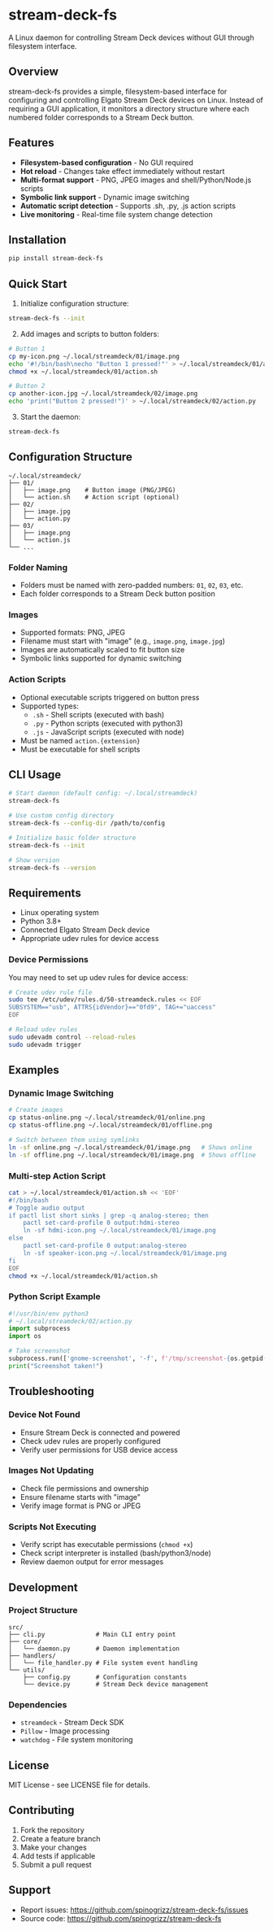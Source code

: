 # stream-deck-fs

A Linux daemon for controlling Stream Deck devices without GUI through filesystem interface.

## Overview

stream-deck-fs provides a simple, filesystem-based interface for configuring and controlling Elgato Stream Deck devices on Linux. Instead of requiring a GUI application, it monitors a directory structure where each numbered folder corresponds to a Stream Deck button.

## Features

- **Filesystem-based configuration** - No GUI required
- **Hot reload** - Changes take effect immediately without restart
- **Multi-format support** - PNG, JPEG images and shell/Python/Node.js scripts
- **Symbolic link support** - Dynamic image switching
- **Automatic script detection** - Supports .sh, .py, .js action scripts
- **Live monitoring** - Real-time file system change detection

## Installation

```bash
pip install stream-deck-fs
```

## Quick Start

1. Initialize configuration structure:
```bash
stream-deck-fs --init
```

2. Add images and scripts to button folders:
```bash
# Button 1
cp my-icon.png ~/.local/streamdeck/01/image.png
echo '#!/bin/bash\necho "Button 1 pressed!"' > ~/.local/streamdeck/01/action.sh
chmod +x ~/.local/streamdeck/01/action.sh

# Button 2  
cp another-icon.jpg ~/.local/streamdeck/02/image.png
echo 'print("Button 2 pressed!")' > ~/.local/streamdeck/02/action.py
```

3. Start the daemon:
```bash
stream-deck-fs
```

## Configuration Structure

```
~/.local/streamdeck/
├── 01/
│   ├── image.png    # Button image (PNG/JPEG)
│   └── action.sh    # Action script (optional)
├── 02/
│   ├── image.jpg
│   └── action.py
├── 03/
│   ├── image.png
│   └── action.js
└── ...
```

### Folder Naming
- Folders must be named with zero-padded numbers: `01`, `02`, `03`, etc.
- Each folder corresponds to a Stream Deck button position

### Images
- Supported formats: PNG, JPEG
- Filename must start with "image" (e.g., `image.png`, `image.jpg`)
- Images are automatically scaled to fit button size
- Symbolic links supported for dynamic switching

### Action Scripts
- Optional executable scripts triggered on button press
- Supported types:
  - `.sh` - Shell scripts (executed with bash)
  - `.py` - Python scripts (executed with python3)
  - `.js` - JavaScript scripts (executed with node)
- Must be named `action.{extension}`
- Must be executable for shell scripts

## CLI Usage

```bash
# Start daemon (default config: ~/.local/streamdeck)
stream-deck-fs

# Use custom config directory
stream-deck-fs --config-dir /path/to/config

# Initialize basic folder structure
stream-deck-fs --init

# Show version
stream-deck-fs --version
```

## Requirements

- Linux operating system
- Python 3.8+
- Connected Elgato Stream Deck device
- Appropriate udev rules for device access

### Device Permissions

You may need to set up udev rules for device access:

```bash
# Create udev rule file
sudo tee /etc/udev/rules.d/50-streamdeck.rules << EOF
SUBSYSTEM=="usb", ATTRS{idVendor}=="0fd9", TAG+="uaccess"
EOF

# Reload udev rules
sudo udevadm control --reload-rules
sudo udevadm trigger
```

## Examples

### Dynamic Image Switching
```bash
# Create images
cp status-online.png ~/.local/streamdeck/01/online.png
cp status-offline.png ~/.local/streamdeck/01/offline.png

# Switch between them using symlinks
ln -sf online.png ~/.local/streamdeck/01/image.png   # Shows online
ln -sf offline.png ~/.local/streamdeck/01/image.png  # Shows offline
```

### Multi-step Action Script
```bash
cat > ~/.local/streamdeck/01/action.sh << 'EOF'
#!/bin/bash
# Toggle audio output
if pactl list short sinks | grep -q analog-stereo; then
    pactl set-card-profile 0 output:hdmi-stereo
    ln -sf hdmi-icon.png ~/.local/streamdeck/01/image.png
else
    pactl set-card-profile 0 output:analog-stereo  
    ln -sf speaker-icon.png ~/.local/streamdeck/01/image.png
fi
EOF
chmod +x ~/.local/streamdeck/01/action.sh
```

### Python Script Example
```python
#!/usr/bin/env python3
# ~/.local/streamdeck/02/action.py
import subprocess
import os

# Take screenshot
subprocess.run(['gnome-screenshot', '-f', f'/tmp/screenshot-{os.getpid()}.png'])
print("Screenshot taken!")
```

## Troubleshooting

### Device Not Found
- Ensure Stream Deck is connected and powered
- Check udev rules are properly configured
- Verify user permissions for USB device access

### Images Not Updating
- Check file permissions and ownership
- Ensure filename starts with "image"
- Verify image format is PNG or JPEG

### Scripts Not Executing
- Verify script has executable permissions (`chmod +x`)
- Check script interpreter is installed (bash/python3/node)
- Review daemon output for error messages

## Development

### Project Structure
```
src/
├── cli.py              # Main CLI entry point
├── core/
│   └── daemon.py       # Daemon implementation
├── handlers/
│   └── file_handler.py # File system event handling
└── utils/
    ├── config.py       # Configuration constants
    └── device.py       # Stream Deck device management
```

### Dependencies
- `streamdeck` - Stream Deck SDK
- `Pillow` - Image processing
- `watchdog` - File system monitoring

## License

MIT License - see LICENSE file for details.

## Contributing

1. Fork the repository
2. Create a feature branch
3. Make your changes
4. Add tests if applicable  
5. Submit a pull request

## Support

- Report issues: https://github.com/spinogrizz/stream-deck-fs/issues
- Source code: https://github.com/spinogrizz/stream-deck-fs